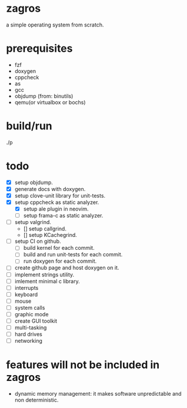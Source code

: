 # zagros
a simple operating system from scratch.

# prerequisites
- fzf
- doxygen
- cppcheck
- as
- gcc
- objdump (from: binutils)
- qemu(or virtualbox or bochs)

# build/run
./p

# todo
- [x] setup objdump.
- [x] generate docs with doxygen.
- [x] setup clove-unit library for unit-tests.
- [x] setup cppcheck as static analyzer.
  - [x] setup ale plugin in neovim.
  - [ ] setup frama-c as static analyzer.
- [ ] setup valgrind.
  - [] setup callgrind.
  - [] setup KCachegrind.
- [ ] setup CI on github.
  - [ ] build kernel for each commit.
  - [ ] build and run unit-tests for each commit.
  - [ ] run doxygen for each commit.
- [ ] create github page and host doxygen on it.
- [ ] implement strings utility.
- [ ] imlement minimal c library.
- [ ] interrupts
- [ ] keyboard
- [ ] mouse
- [ ] system calls
- [ ] graphic mode
- [ ] create GUI toolkit
- [ ] multi-tasking
- [ ] hard drives
- [ ] networking

# features will not be included in zagros
- dynamic memory management:
  it makes software unpredictable and non deterministic.
